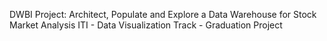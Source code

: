 DWBI Project: Architect, Populate and Explore a Data Warehouse for Stock Market Analysis ITI - Data Visualization Track - Graduation Project
